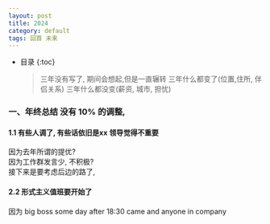 ```yaml
---
layout: post  
title: 2024 
category: default  
tags: 回首 未来
---
```

* 目录
{:toc}  

    >  三年没有写了, 期间会想起,但是一直辗转 
   > 三年什么都变了(位置,住所, 伴侣关系)
   > 三年什么都没变(薪资, 城市, 担忧)
### 一、年终总结 没有 10% 的调整,   
#### 1.1 有些人调了, 有些话依旧是xx 领导觉得不重要 
   因为去年所谓的提优?  
   因为工作群发言少, 不积极?  
   接下来是要考虑后边的路了, 
   
#### 2.2 形式主义值班要开始了
   因为 big boss some day after 18:30 came and anyone in company 
   
